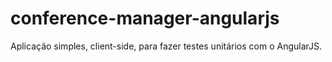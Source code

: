 # conference-manager-angularjs
Aplicação simples, client-side, para fazer testes unitários com o AngularJS.
